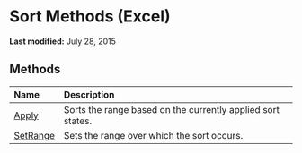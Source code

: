 
# Sort Methods (Excel)

 **Last modified:** July 28, 2015


## Methods



|**Name**|**Description**|
|:-----|:-----|
| [Apply](dcb693a8-74f9-577f-c8fb-18005bba8f24.md)|Sorts the range based on the currently applied sort states.|
| [SetRange](12a68fb7-379d-f9fa-d464-a6d5fe1e6f9b.md)|Sets the range over which the sort occurs.|

